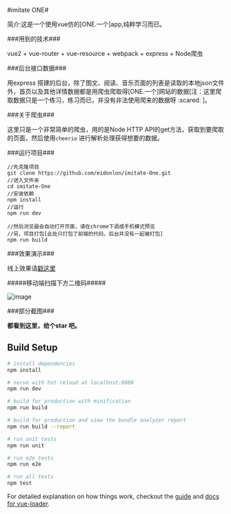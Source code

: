 #imitate ONE#

简介:这是一个使用vue仿的[ONE.一个]app,纯粹学习而已。

###用到的技术###

vue2 + vue-router + vue-resource + webpack + express + Node爬虫

###后台接口数据###

​用express 搭建的后台，除了图文、阅读、音乐页面的列表是读取的本地json文件外，首页以及其他详情数据都是用爬虫爬取得[ONE.一个]网站的数据[注：这里爬取数据只是一个练习，练习而已，并没有非法使用爬来的数据呀 :scared:  ]。

###关于爬虫###

这里只是一个非常简单的爬虫，用的是Node HTTP API的get方法，获取到要爬取的页面，然后使用`cheerio` 进行解析处理获得想要的数据。

###运行项目###

```
//先克隆项目
git clone https://github.com/eidonlon/imitate-One.git
//进入文件夹
cd imitate-One
//安装依赖
npm install
//运行
npm run dev

//然后浏览器会自动打开页面，请在chrome下调成手机模式预览
//另，项目打包[此处只打包了前端的代码，后台并没有一起被打包]
npm run build 
```

###效果演示###

线上效果请[戳这里](https://imitateone-ailidan.rhcloud.com/#/)

#####移动端扫描下方二维码#####

![image](https://github.com/eidonlon/imitate-One/tree/master/static/images/link.png)

###部分截图###

**都看到这里，给个star 吧。**

## Build Setup

``` bash
# install dependencies
npm install

# serve with hot reload at localhost:8080
npm run dev

# build for production with minification
npm run build

# build for production and view the bundle analyzer report
npm run build --report

# run unit tests
npm run unit

# run e2e tests
npm run e2e

# run all tests
npm test
```

For detailed explanation on how things work, checkout the [guide](http://vuejs-templates.github.io/webpack/) and [docs for vue-loader](http://vuejs.github.io/vue-loader).
